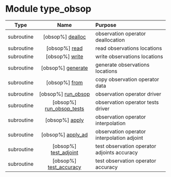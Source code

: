 # Module type_obsop

| Type | Name | Purpose |
| :--: | :--: | :---------- |
| subroutine | [obsop%] [dealloc](https://github.com/benjaminmenetrier/bump/tree/master/src/type_obsop.F90#L69) | observation operator deallocation |
| subroutine | [obsop%] [read](https://github.com/benjaminmenetrier/bump/tree/master/src/type_obsop.F90#L89) | read observations locations |
| subroutine | [obsop%] [write](https://github.com/benjaminmenetrier/bump/tree/master/src/type_obsop.F90#L127) | write observations locations |
| subroutine | [obsop%] [generate](https://github.com/benjaminmenetrier/bump/tree/master/src/type_obsop.F90#L170) | generate observations locations |
| subroutine | [obsop%] [from](https://github.com/benjaminmenetrier/bump/tree/master/src/type_obsop.F90#L266) | copy observation operator data |
| subroutine | [obsop%] [run_obsop](https://github.com/benjaminmenetrier/bump/tree/master/src/type_obsop.F90#L298) | observation operator driver |
| subroutine | [obsop%] [run_obsop_tests](https://github.com/benjaminmenetrier/bump/tree/master/src/type_obsop.F90#L663) | observation operator tests driver |
| subroutine | [obsop%] [apply](https://github.com/benjaminmenetrier/bump/tree/master/src/type_obsop.F90#L693) | observation operator interpolation |
| subroutine | [obsop%] [apply_ad](https://github.com/benjaminmenetrier/bump/tree/master/src/type_obsop.F90#L726) | observation operator interpolation adjoint |
| subroutine | [obsop%] [test_adjoint](https://github.com/benjaminmenetrier/bump/tree/master/src/type_obsop.F90#L762) | test observation operator adjoints accuracy |
| subroutine | [obsop%] [test_accuracy](https://github.com/benjaminmenetrier/bump/tree/master/src/type_obsop.F90#L809) | test observation operator accuracy |
